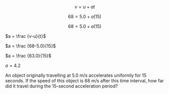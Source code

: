 $$v = u + at$$

$$68 = 5.0 + a(15)$$

$$68 = 5.0 + a(15)$$

$a = \frac {v-u}{t}$

$a = \frac {68-5.0}{15}$

$a = \frac {63.0}{15}$

$a = 4.2$




An object originally travelling at 5.0 m/s accelerates uniformly for 15 seconds. If
the speed of this object is 68 m/s after this time interval, how far did it travel
during the 15-second acceleration period?
